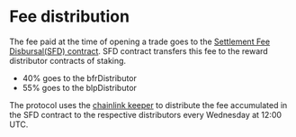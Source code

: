 # Fee distribution

The fee paid at the time of opening a trade goes to the [Settlement Fee Disbursal(SFD) contract](https://automation.chain.link/arbitrum/109303885389665712720457602338769546314168992214556194478546599960107579106479). SFD contract transfers this fee to the reward distributor contracts of staking.

* 40% goes to the bfrDistributor
* 55% goes to the blpDistributor

The protocol uses the [chainlink keeper](https://automation.chain.link/arbitrum/109303885389665712720457602338769546314168992214556194478546599960107579106479) to distribute the fee accumulated in the SFD contract to the respective distributors every Wednesday at 12:00 UTC.
